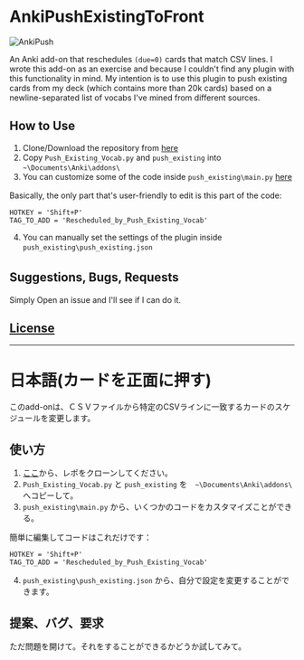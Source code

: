 # AnkiPushExistingToFront  

![AnkiPush](http://i.imgur.com/SSzm1mn.png)

An Anki add-on that reschedules `(due=0)` cards that match CSV lines.
I wrote this add-on as an exercise and because I couldn't find any plugin with this functionality in mind. 
My intention is to use this plugin to push existing cards from my deck (which contains more than 20k cards) based on a newline-separated
list of vocabs I've mined from different sources.

## How to Use  
1. Clone/Download the repository from [here](https://github.com/SpencerMAQ/AnkiPushExistingToFront/tree/master)
2. Copy `Push_Existing_Vocab.py` and `push_existing` into `~\Documents\Anki\addons\`
3. You can customize some of the code inside `push_existing\main.py` [here](/push_existing/main.py) 

Basically, the only part that's user-friendly to edit is this part of the code:    　

    HOTKEY = 'Shift+P'  
    TAG_TO_ADD = 'Rescheduled_by_Push_Existing_Vocab'
    
4. You can manually set the settings of the plugin inside `push_existing\push_existing.json`  

## Suggestions, Bugs, Requests　
Simply Open an issue and I'll see if I can do it.   

## [License](LICENSE)

---

# 日本語(カードを正面に押す)
このadd-onは、ＣＳＶファイルから特定のCSVラインに一致するカードのスケジュールを変更します。

## 使い方  
1. [ここ](https://github.com/SpencerMAQ/AnkiPushExistingToFront/tree/master)から、レポをクローンしてください。
2. `Push_Existing_Vocab.py` と `push_existing` を　`~\Documents\Anki\addons\`　へコピーして。
3. `push_existing\main.py` から、いくつかのコードをカスタマイズことができる。  

簡単に編集してコードはこれだけです：    

    HOTKEY = 'Shift+P'  
    TAG_TO_ADD = 'Rescheduled_by_Push_Existing_Vocab'
    
4. `push_existing\push_existing.json` から、自分で設定を変更することができます。


## 提案、バグ、要求  
ただ問題を開けて。それをすることができるかどうか試してみて。  

